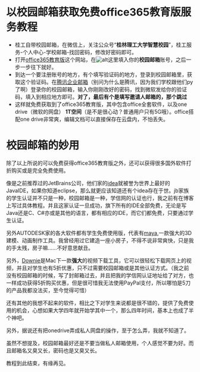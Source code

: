 # 以校园邮箱获取免费office365教育版服务教程

- 桂工自带校园邮箱，在微信上，关注公众号“**桂林理工大学智慧校园**”，桂工服务-个人中心-学校邮箱-找回密码，修改好密码即可。
- 打开[office365教育版](https://www.microsoft.com/zh-cn/education/products/office/default.aspx)这个网站，在![alt](https://ws1.sinaimg.cn/large/c13993a9gy1fwxhcbqe3dj20ya0l9h4e.jpg)这里填入你的**校园邮箱**账号，之后一步一步往下就好。
- 到达一个要注册账号的地方，有个填写验证码的地方，登录到校园邮箱里，获取这个验证码。在[腾讯企业邮箱](https://exmail.qq.com/)（别问为什么是腾讯，因为我们学校跟他们py了啊）登录你的校园邮箱，输入你刚刚改好的密码，找到微软发给你的验证码，填入到相应地方即可。**对了，最后有个是填写邀请人邮箱的，那个跳过**
- 这样就免费获取到了office365教育版，其中包含office全套软件，以及one drive（微软的网盘） **1T空间**（是不是很心动？普通用户只有5G哦）。office搭配one drive非常爽，编辑文档可以直接保存在云盘内，不怕丢失。

# 校园邮箱的妙用

除了以上所说的可以免费获得office365教育版之外，还可以获得很多国外软件打折购买或是完全免费使用。

像是之前推荐过的JetBrains公司，他们家的[idea](https://www.jetbrains.com/idea/)就被誉为世界上最好的JavaIDE，如果你知道eclipse，那么就更应该知道还有个idea存在于世。jb家族的学生认证并不只是一种，校园邮箱是一种，学信网的认证也行，我之前有在博客上写过具体教程。并且这家认证一旦成功，旗下所有的IDE全部免费，无论是写Java还是C、C#亦或是其他的语言，都有相应的IDE，而它们都免费，只要通过学生认证。

另外AUTODESK家的各大软件都有学生免费使用版，代表有[maya](https://www.autodesk.com.cn/education/free-software/maya),一款强大的3D建模、动画制作工具。我曾经用过它建造一座小房子，不得不说非常爽快，只是我的手太残，房子嘛……不好意思献丑。

另外，[Downie](https://software.charliemonroe.net/downie.php)是Mac下一款**强大**的视频下载工具，它可以很轻松下载网页上的视频，并且对学生也有5折优惠，只不过需要校园邮箱或是其他认证方式。（我之前没有校园邮箱的时候，写了封邮箱过去，并且把我的学信网认证地址给了对方，也一样成功获得5折购买优惠，但是很可惜我无法使用PayPal支付，所以哪怕是5刀的产品我都没法买，至今觉得可惜）

还有其他的我想不起来的软件，相比之下对学生来说都是很不错的，提供了免费使用的机会，心想如果大学四年就开始学其中一个，那么四年时间，基本上也成了半个神吧。

另外，据说还有把onedrive弄成私人网盘的操作，至于怎么弄，我就不知道了。

虽然不想提及，校园邮箱最好还是不要当做私人邮箱使用，个人感觉不要为好。而且邮箱名又臭又长，密码也是又臭又长。

教程到此结束，有缘再见。

